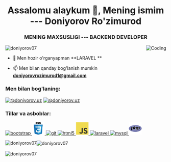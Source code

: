 
<h1 align="center">Assalomu alaykum 👋, Mening ismim --- Doniyorov Ro'zimurod</h1>
<h3 align="center">MENING MAXSUSLIGI --- BACKEND DEVELOPER</h3>


<img align="right" alt="Coding" with="600" src="https://www.google.com/url?sa=i&url=https%3A%2F%2Fgiphy.com%2Fexplore%2Fprogrammer&psig=AOvVaw2M1kBBOoFFeAn3wtlGyoo-&ust=1698437279310000&source=images&cd=vfe&opi=89978449&ved=0CBEQjRxqFwoTCIi_x4fClIIDFQAAAAAdAAAAABAF"> 

<p align="left" > <img src="https://komarev.com/ghpvc/?username=doniyorov07&label=Profile%20views&color=0e75b6&style=flat" alt="doniyorov07" /> </p>

- 🌱 Men hozir o'rganyapman **LARAVEL **

- 📫 Men bilan qanday bog'lanish mumkin **doniyorovrozimurod1@gmail.com**

<h3 align="left">Men bilan bog'laning:</h3>
<p align="left">
<a href="https:// dev.to/@doniyorov.uz" target="blank"><img align="center" src="https://raw.githubusercontent.com/rahuldkjain/github-profile-readme-generator/master/src/images /icons/Social/devto.svg" alt="@doniyorov.uz" height="30" width="40" /></a>
<a href="https://instagram.com/@doniyorov.uz " target="blank"><img align="center" src="https://raw.githubusercontent.com/rahuldkjain/github-profile-readme-generator/master/src/images/icons/Social/instagram.svg " alt="@doniyorov.uz" height="30" width="40" /></a>
</p>

<h3 align="left">Tillar va asboblar:</h3>
<p align="left"> <a href="https://getbootstrap.com" target="_blank" rel="noreferrer"> <img src="https://raw.githubusercontent.com/devicons/devicon /master/icons/bootstrap/bootstrap-plain-wordmark.svg" alt="bootstrap" width="40" height="40"/> </a> <a href="https://www.w3schools.com /css/" target="_blank" rel="noreferrer"> <img src="https://raw.githubusercontent.com/devicons/devicon/master/icons/css3/css3-original-wordmark.svg" alt= "css3" width="40" height="40"/> </a> <a href="https://git-scm.com/" target="_blank" rel="noreferrer"> <img src= "https://www.vectorlogo.zone/logos/git-scm/git-scm-icon.svg" alt="git" width="40" height="40"/> </a> <a href= "https://www.w3.org/html/" target="_blank" rel="noreferrer"> <img src="https://raw.githubusercontent.com/devicons/devicon/master/icons/html5/ html5-original-wordmark.svg" alt="html5" width="40" height="40"/> </a> <a href="https://developer.mozilla.org/en-US/docs/ Web/JavaScript" target="_blank" rel="noreferrer"> <img src="https://raw.githubusercontent.com/devicons/devicon/master/icons/javascript/javascript-original.svg" alt="javascript " width="40" height="40"/> </a> <a href="https://laravel.com/" target="_blank" rel="noreferrer"> <img src="https:/ /raw.githubusercontent.com/devicons/devicon/master/icons/laravel/laravel-plain-wordmark.svg" alt="laravel" width="40" height="40"/> </a> <a href= "https://www.mysql.com/" target="_blank" rel="noreferrer"> <img src="https://raw.githubusercontent.com/devicons/devicon/master/icons/mysql/mysql- original-wordmark.svg" alt="mysql" width="40" height="40"/> </a> <a href="https://www.php.net" target="_blank" rel=" noreferrer"> <img src="https://raw.githubusercontent.com/devicons/devicon/master/icons/php/php-original.svg" alt="php" width="40" height="40"/ > </a> </p>

<p><img align="left" src="https://github-readme-stats.vercel.app/api/top-langs?username=doniyorov07&show_icons=true&locale=en&layout=compact" alt="doniyorov07" /></p>

<p> <img align="center" src="https://github- readme-stats.vercel.app/api?username=doniyorov07&show_icons=true&locale=en" alt="doniyorov07" /></p>

<p><img align="center" src="https://github-readme- streak-stats.herokuapp.com/?user=doniyorov07&" alt="doniyorov07" /></p>

